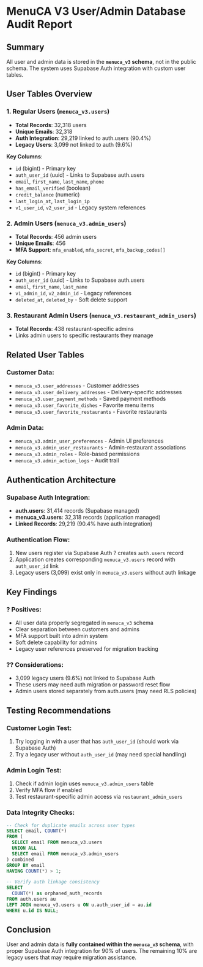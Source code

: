 # MenuCA V3 User/Admin Database Audit Report

## Summary
All user and admin data is stored in the **`menuca_v3` schema**, not in the public schema. The system uses Supabase Auth integration with custom user tables.

## User Tables Overview

### 1. Regular Users (`menuca_v3.users`)
- **Total Records**: 32,318 users
- **Unique Emails**: 32,318
- **Auth Integration**: 29,219 linked to auth.users (90.4%)
- **Legacy Users**: 3,099 not linked to auth (9.6%)

**Key Columns**:
- `id` (bigint) - Primary key
- `auth_user_id` (uuid) - Links to Supabase auth.users
- `email`, `first_name`, `last_name`, `phone`
- `has_email_verified` (boolean)
- `credit_balance` (numeric)
- `last_login_at`, `last_login_ip`
- `v1_user_id`, `v2_user_id` - Legacy system references

### 2. Admin Users (`menuca_v3.admin_users`)
- **Total Records**: 456 admin users
- **Unique Emails**: 456
- **MFA Support**: `mfa_enabled`, `mfa_secret`, `mfa_backup_codes[]`

**Key Columns**:
- `id` (bigint) - Primary key
- `auth_user_id` (uuid) - Links to Supabase auth.users
- `email`, `first_name`, `last_name`
- `v1_admin_id`, `v2_admin_id` - Legacy references
- `deleted_at`, `deleted_by` - Soft delete support

### 3. Restaurant Admin Users (`menuca_v3.restaurant_admin_users`)
- **Total Records**: 438 restaurant-specific admins
- Links admin users to specific restaurants they manage

## Related User Tables

### Customer Data:
- `menuca_v3.user_addresses` - Customer addresses
- `menuca_v3.user_delivery_addresses` - Delivery-specific addresses
- `menuca_v3.user_payment_methods` - Saved payment methods
- `menuca_v3.user_favorite_dishes` - Favorite menu items
- `menuca_v3.user_favorite_restaurants` - Favorite restaurants

### Admin Data:
- `menuca_v3.admin_user_preferences` - Admin UI preferences
- `menuca_v3.admin_user_restaurants` - Admin-restaurant associations
- `menuca_v3.admin_roles` - Role-based permissions
- `menuca_v3.admin_action_logs` - Audit trail

## Authentication Architecture

### Supabase Auth Integration:
- **auth.users**: 31,414 records (Supabase managed)
- **menuca_v3.users**: 32,318 records (application managed)
- **Linked Records**: 29,219 (90.4% have auth integration)

### Authentication Flow:
1. New users register via Supabase Auth ? creates `auth.users` record
2. Application creates corresponding `menuca_v3.users` record with `auth_user_id` link
3. Legacy users (3,099) exist only in `menuca_v3.users` without auth linkage

## Key Findings

### ? Positives:
- All user data properly segregated in `menuca_v3` schema
- Clear separation between customers and admins
- MFA support built into admin system
- Soft delete capability for admins
- Legacy user references preserved for migration tracking

### ?? Considerations:
- 3,099 legacy users (9.6%) not linked to Supabase Auth
- These users may need auth migration or password reset flow
- Admin users stored separately from auth.users (may need RLS policies)

## Testing Recommendations

### Customer Login Test:
1. Try logging in with a user that has `auth_user_id` (should work via Supabase Auth)
2. Try a legacy user without `auth_user_id` (may need special handling)

### Admin Login Test:
1. Check if admin login uses `menuca_v3.admin_users` table
2. Verify MFA flow if enabled
3. Test restaurant-specific admin access via `restaurant_admin_users`

### Data Integrity Checks:
```sql
-- Check for duplicate emails across user types
SELECT email, COUNT(*) 
FROM (
  SELECT email FROM menuca_v3.users
  UNION ALL
  SELECT email FROM menuca_v3.admin_users
) combined
GROUP BY email
HAVING COUNT(*) > 1;

-- Verify auth linkage consistency
SELECT 
  COUNT(*) as orphaned_auth_records
FROM auth.users au
LEFT JOIN menuca_v3.users u ON u.auth_user_id = au.id
WHERE u.id IS NULL;
```

## Conclusion
User and admin data is **fully contained within the `menuca_v3` schema**, with proper Supabase Auth integration for 90% of users. The remaining 10% are legacy users that may require migration assistance.